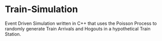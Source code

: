 # Train-Simulation
Event Driven Simulation written in C++ that uses the Poisson Process to randomly generate Train Arrivals and Hogouts in a hypothetical Train Station.


